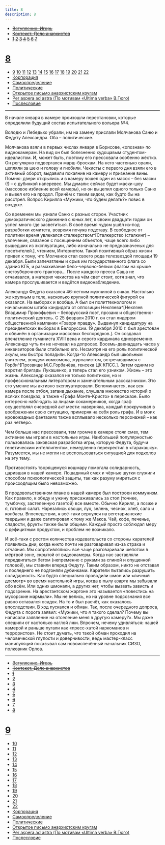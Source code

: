 ```yaml
---
title: 8
description: 8
---
```


- ~~[Вступление. Игорь](./1.md)~~
- ~~[Контекст. Дело анархистов](./2.md)~~
- ~~[1](./3.md)  [2](./4.md)  [3](./5.md)  [4](./6.md)  [5](./7.md)  [6](./8.md)  [7](./9.md)~~
# [8](./10.md)
- [9](./11.md)  [10](./12.md)  [11](./13.md)  [12](./14.md)  [13](./15.md)  [14](./16.md)  [15](./17.md)  [16](./18.md)  [17](./19.md)  [18](./20.md)  [19](./21.md)  [20](./22.md)  [21](./23.md)  [22](./24.md)
- [Корпорация](./25.md)
- [Самоопределение](./26.md)
- [Политические](./27.md)
- [Открытое письмо анархистским кругам](./28.md)
- [Per aspera ad astra (По мотивам «Ultima verba» В.Гюго)](./29.md)
- [Послесловие](./30.md)

---

В начале января в камере произошли перестановки, которые определили будущий состав испытательного вольера №4.

Володю и Лебедько убрали, им на замену прислали Молчанова Саню и Федуту Александра. Оба – политические.

Молчанова взяли в первых числах января в Борисове, «опознав» по видеокамерам. На вид он был болезненно худощавым студентом-идеалистом. И, может быть, поэтому его прессовали особенно жёстко. Он регулярно подвергался марш-броскам. На него частенько орали, цепляли за шею и голову и гнобили. Чекисты с первого дня взяли его в активный оборот, выдавили покаяние на камеру и признание вины. Помню: двери открылись и в камеру вошел один из масок – без маски (!) – с дубинкой наперевес. Мы думали: сейчас будет маски-шоу (массовое избиение всей камеры), но он выцепил одного только Саню и вывел его на продол. Причём с таким видом, как будто бы на расстрел. Вопрос Кирилла «Мужики, что будем делать?» повис в воздухе.

Со временем мы узнали Саню с разных сторон. Участник демократического движения с юных лет, к своим двадцати годам он успел много где засветиться. В своё время чудом ушёл из-под разработки комитета, вовремя почуяв подставу. В свободное от политики время увлекался сталкерством^[Сталкерство (сталкинг) – увлечение, связаное с посещением объектов, чаще всего либо вышедших из эксплуатации, либо изначально не предназначеных для посетителей.], чтением, Интернетом. Такой позитивный образ жизни привел к тому, что Молчанов стал своего рода телезвездой площади 19 декабря. Были запечатлены и срыв им государственного флага со здания КГБ, и размахивание бело-червоно-белым флагом на крыше снегоуборочного трактора… После каждого пресса Саша не отчаивался, а материл чекистов на чём свет стоит, хотя знал, что камера прослушивается и ведётся видеонаблюдение.

Александр Федута оказался 46-летним мужчиной в очках. Настолько же крупным в теле, насколько крупной политической фигурой он оказался. На выборах и вообще. А был он политтехнологом и начальником штаба кандидата от оппозиции Некляева^[Некляев Владимир Прокофьевич – белорусский поэт, прозаик и общественно-политический деятель. С 25 февраля 2010 г. он стал лидером общественной кампании «Говори правду». Выдвинул кандидатуру на президентских выборах в Белоруссии. 19 декабря 2010 г. был арестован и обвинён в организации массовых беспорядков.]. Он создавал впечатление гуманиста XVIII века и серого кардинала одновременно. Александр чуть ли не ночевал на допросах. Восемь-двенадцать часов у инквизиторов были стабильно его. Несмотря на его роль политической акулы, мы быстро поладили. Когда-то Александр был школьным учителем, вождем комсомола, журналистом, встречавшимся с Горби^[Прозвище М.С.Горбачёва, генсека ЦК КПСС.]. Затем одним из воротил бригады Лукашенко, а теперь стал его узником. Жизнь – это жизнь. Александр оказался не только политиком, но и профессиональным литератором и замечательным рассказчиком. Это его умение мы активно эксплуатировали. Вспоминается, как вся камера после отбоя, затаив дыхание, слушала множество историй о всяких поездках, а также «Графа Монте-Кристо» в пересказе. Было интересно наблюдать за лицами сокамерников, когда граф осуществлял очередной акт мести: наверняка, каждый прокручивал в воображении свою ситуацию, примеряя на себя роль графа. И в моих кровожадных фантазиях также всплывало несколько персонажей – как раз четверо.

Чем больше нас прессовали, тем громче в камере стоял смех, тем активнее мы играли в настольные игры. Наибольшей популярностью пользовалась зэковская разработка игры, которую Федута, будучи генетическим интеллигентом, немедленно перекрестил в «таракашку». Разумеется, мы не могли не воспользоваться ситуацией для подколов на эту тему.

Противостоять творящемуся кошмару помогала солидарность, царившая в нашей камере. Лошадиный смех и чёрные шутки служили способом психологической защиты, так как разуму мириться с происходящим было невозможно.

В продовольственном плане в нашей камере был построен коммунизм. Как правило, к обеду и ужину присаживались за стол (точнее, тумбочку, застеленную газетой) все вместе. Обычно Кирилл, а позже и я, готовил салат. Нарезались овощи, лук, зелень, чеснок, хлеб, сало и колбасы. Впоследствии, я всё-таки вернулся на вегетарианские твердыни и даже сагитировал к тому же Макса. Чай, кофе, печенье, сладости, фрукты также были общими. Каждый просто соблюдал меру с дефицитным продуктом, и проблем не возникало.

И всё-таки с ростом количества издевательств со стороны карателей появились дни, когда никто почти не разговаривал из-за страха и отчаяния. Мы сопротивлялись: всё чаще разговаривали шепотом в мёртвой зоне, скрытой от видеокамеры. Когда нас заставляли передвигаться бегом (непременно с руками за спиной и опущенной головой), мы ставили вперед Федуту. Таким образом, никто не отставал и последнего не подгоняли дубинками. Каратели пытались разрушить солидарность. Как будто специально проводили шмон или «личный досмотр» во время настольной игры, когда в пылу азарта мы забывали обо всём. Или одних шмонали, а других нет, чтобы вызвать зависть и подозрение. На арестантском жаргоне это называется «повестись на мусорские мармыли». Мы не велись, но на уровне подсознания все равно оставался осадок. На то и был расчёт, как оказалось впоследствии. В ход пускался и обман. Так, после очередного допроса, Федута с порога заявил: «Мужики, что я такого сделал? Почему вы написали заявление на отселение меня в другую камеру?». Мы даже опешили от настолько наглой лжи. Впрочем, нечему удивляться: нашей камерой и раньше пугали как «пресс-хатой наркоманов и террористов». Не стоит думать, что такой обман проходил на человеческой глупости и доверчивости, ведь мастер-класс манипуляций показывал сам новоиспечённый начальник СИЗО, полковник Орлов.


---

- ~~[Вступление. Игорь](./1.md)~~
- ~~[Контекст. Дело анархистов](./2.md)~~
- ~~[1](./3.md)~~
- ~~[2](./4.md)~~
- ~~[3](./5.md)~~
- ~~[4](./6.md)~~
- ~~[5](./7.md)~~
- ~~[6](./8.md)~~
- ~~[7](./9.md)~~
- ~~[8](./10.md)~~
# [9](./11.md)
- [10](./12.md)
- [11](./13.md)
- [12](./14.md)
- [13](./15.md)
- [14](./16.md)
- [15](./17.md)
- [16](./18.md)
- [17](./19.md)
- [18](./20.md)
- [19](./21.md)
- [20](./22.md)
- [21](./23.md)
- [22](./24.md)
- [Корпорация](./25.md)
- [Самоопределение](./26.md)
- [Политические](./27.md)
- [Открытое письмо анархистским кругам](./28.md)
- [Per aspera ad astra (По мотивам «Ultima verba» В.Гюго)](./29.md)
- [Послесловие](./30.md)
